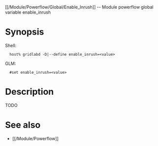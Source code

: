 [[/Module/Powerflow/Global/Enable_Inrush]] -- Module powerflow global variable enable_inrush

# Synopsis
Shell:
~~~
  host% gridlabd -D|--define enable_inrush=<value>
~~~
GLM:
~~~
  #set enable_inrush=<value>
~~~

# Description

TODO

# See also
* [[/Module/Powerflow]]
